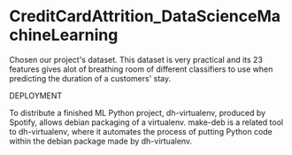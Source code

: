 # CreditCardAttrition_DataScienceMachineLearning
Chosen our project's dataset. This dataset is very practical and its 23 features gives alot of breathing room of different classifiers to use when predicting the duration of a customers' stay.


DEPLOYMENT

  To distribute a finished ML Python project, dh-virtualenv, produced by Spotify, allows debian packaging of a virtualenv. 
  make-deb is a related tool to dh-virtualenv, where it automates the process of putting Python code within the debian
  package made by dh-virtualenv.
